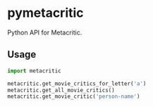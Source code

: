 # pymetacritic
Python API for Metacritic.

## Usage
```python
import metacritic

metacritic.get_movie_critics_for_letter('a')
metacritic.get_all_movie_critics()
metacritic.get_movie_critic('person-name')
```
